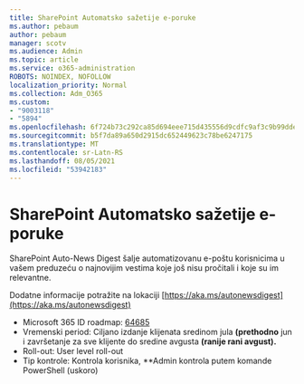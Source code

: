 ```yaml
---
title: SharePoint Automatsko sažetije e-poruke
ms.author: pebaum
author: pebaum
manager: scotv
ms.audience: Admin
ms.topic: article
ms.service: o365-administration
ROBOTS: NOINDEX, NOFOLLOW
localization_priority: Normal
ms.collection: Adm_O365
ms.custom:
- "9003118"
- "5894"
ms.openlocfilehash: 6f724b73c292ca85d694eee715d435556d9cdfc9af3c9b99ddea1e094f3d16a8
ms.sourcegitcommit: b5f7da89a650d2915dc652449623c78be6247175
ms.translationtype: MT
ms.contentlocale: sr-Latn-RS
ms.lasthandoff: 08/05/2021
ms.locfileid: "53942183"
---
```

# <a name="sharepoint-auto-digest-email"></a>SharePoint Automatsko sažetije e-poruke

SharePoint Auto-News Digest šalje automatizovanu e-poštu korisnicima u vašem preduzeću o najnovijim vestima koje još nisu pročitali i koje su im relevantne.

Dodatne informacije potražite na lokaciji [https://aka.ms/autonewsdigest](https://aka.ms/autonewsdigest)

- Microsoft 365 ID roadmap: [64685](https://www.microsoft.com/microsoft-365/roadmap?filters=&featureid=64685)
- Vremenski period: Ciljano izdanje klijenata sredinom jula **(prethodno** jun i završetanje za sve klijente do sredine avgusta **(ranije rani avgust).**
- Roll-out: User level roll-out
- Tip kontrole: Kontrola korisnika, **Admin kontrola putem komande PowerShell (uskoro)
